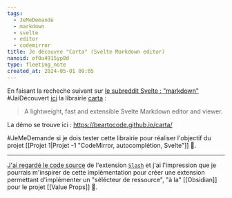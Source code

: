 ```yaml
---
tags:
  - JeMeDemande
  - markdown
  - svelte
  - editor
  - codemirror
title: Je découvre "Carta" (Svelte Markdown editor)
nanoid: of0u4915yp8d
type: fleeting_note
created_at: 2024-05-01 09:05
---
```

En faisant la recheche suivant sur [le subreddit Svelte : "markdown"](https://old.reddit.com/r/sveltejs/search?q=markdown&restrict_sr=on&include_over_18=on&sort=relevance&t=all) #JaiDécouvert [ici](https://old.reddit.com/r/sveltejs/comments/15n778c/carta_a_lightweight_fast_and_extensible_markdown/) la librairie [carta](https://github.com/BearToCode/carta) :

>  A lightweight, fast and extensible Svelte Markdown editor and viewer. 

La démo se trouve ici : https://beartocode.github.io/carta/

#JeMeDemande si je dois tester cette librairie pour réaliser l'objectif du projet [[Projet 1|Projet -1 "CodeMirror, autocomplétion, Svelte"]] 🤔.

---

[J'ai regardé le code source](https://github.com/BearToCode/carta/blob/master/packages/plugin-slash/src/lib/Slash.svelte) de l'extension [`Slash`](https://beartocode.github.io/carta/plugins/slash) et j'ai l'impression que je pourrais m'inspirer de cette implémentation pour créer une extension permettant d'implémenter un "sélécteur de ressource", "à la" [[Obsidian]] pour le projet [[Value Props]] 🤔.
